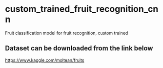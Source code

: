 # custom_trained_fruit_recognition_cnn
Fruit classification model for fruit recognition, custom trained

## Dataset can be downloaded from the link below
https://www.kaggle.com/moltean/fruits


